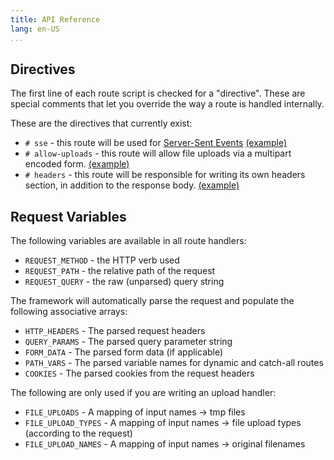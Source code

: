 ```yaml
---
title: API Reference
lang: en-US
...
```


## Directives

The first line of each route script is checked for a "directive". These are special
comments that let you override the way a route is handled internally.

These are the directives that currently exist:

- `# sse` - this route will be used for [Server-Sent Events](https://developer.mozilla.org/en-US/docs/Web/API/Server-sent_events) [(example)](https://github.com/cgsdev0/bash-stack/blob/main/examples/jeopardy-buzzer/pages/sse/%5Busertype%5D/%5Broom%5D.sh)
- `# allow-uploads` - this route will allow file uploads via a multipart encoded form. [(example)](https://github.com/cgsdev0/bash-stack/blob/main/examples/file-upload/pages/upload.sh)
- `# headers` - this route will be responsible for writing its own headers section, in addition to the response body. [(example)](https://github.com/cgsdev0/bash-stack/blob/main/examples/jeopardy-buzzer/pages/login.sh)


## Request Variables

The following variables are available in all route handlers:

- `REQUEST_METHOD` - the HTTP verb used
- `REQUEST_PATH` - the relative path of the request
- `REQUEST_QUERY` - the raw (unparsed) query string

The framework will automatically parse the request and populate the following associative arrays:

- `HTTP_HEADERS` - The parsed request headers
- `QUERY_PARAMS` - The parsed query parameter string
- `FORM_DATA` - The parsed form data (if applicable)
- `PATH_VARS` - The parsed variable names for dynamic and catch-all routes
- `COOKIES` - The parsed cookies from the request headers

The following are only used if you are writing an upload handler:

- `FILE_UPLOADS` - A mapping of input names -> tmp files
- `FILE_UPLOAD_TYPES` - A mapping of input names -> file upload types  (according to the request)
- `FILE_UPLOAD_NAMES` - A mapping of input names -> original filenames
